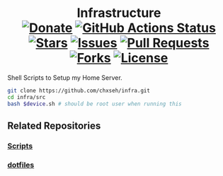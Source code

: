 <div align="center">
<h1>Infrastructure<br>
<a href="https://chse.dev/donate"><img alt="Donate" src="https://img.shields.io/badge/Donate_To_This_Project-brightgreen"></a>
<a href="https://github.com/chxseh/infra/actions/workflows/linter.yml"><img alt="GitHub Actions Status" src="https://github.com/chxseh/infra/actions/workflows/linter.yml/badge.svg"></a>
<a href="https://github.com/chxseh/infra/stargazers"><img alt="Stars" src="https://img.shields.io/github/stars/chxseh/infra"></a>
<a href="https://github.com/chxseh/infra/issues"><img alt="Issues" src="https://img.shields.io/github/issues/chxseh/infra"></a>
<a href="https://github.com/chxseh/infra/pulls"><img alt="Pull Requests" src="https://img.shields.io/github/issues-pr/chxseh/infra"></a>
<a href="https://github.com/chxseh/infra/network"><img alt="Forks" src="https://img.shields.io/github/forks/chxseh/infra"></a>
<a href="https://github.com/chxseh/infra/blob/main/LICENSE.md"><img alt="License" src="https://img.shields.io/github/license/chxseh/infra"></a>
</h1></div>

Shell Scripts to Setup my Home Server.

```bash
git clone https://github.com/chxseh/infra.git
cd infra/src
bash $device.sh # should be root user when running this
```

## Related Repositories
### [Scripts](https://github.com/chxseh/scripts)

### [dotfiles](https://github.com/ChxseH/dotfiles)

